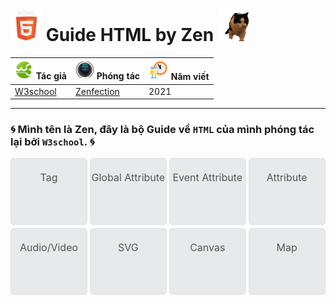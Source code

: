# <img src="https://raw.githubusercontent.com/Zenfection/Image/master/2021/06/21-15-51-28-06-00-18-00-html5.gif" title="" alt="06-00-18-00-html5.gif" width="50"> Guide HTML by Zen <img src="https://raw.githubusercontent.com/Zenfection/Image/master/2021/06/21-15-51-48-13-14-13-12-08-15-27-06-cat_ready.gif" title="" alt="13-14-13-12-08-15-27-06-cat_ready.gif" width="50">

| ![15548dee143968fb4dabbc71016811d6icon  01png](https://raw.githubusercontent.com/Zenfection/Image/master/2021/02/22-21-46-55-15548dee143968fb4dabbc71016811d6_icon%20-%2001.png) Tác giả | ![zencat.png](https://raw.githubusercontent.com/Zenfection/Image/master/2021/02/22-21-50-29-zencat.png) Phóng tác | ![icons8-new_year's_eve.png](https://raw.githubusercontent.com/Zenfection/Image/master/2021/06/21-15-48-42-icons8-new_year's_eve.png) Năm viết |
| ---------------------------------------------------------------------------------------------------------------------------------------------------------------------------------------- | ----------------------------------------------------------------------------------------------------------------- | ---------------------------------------------------------------------------------------------------------------------------------------------- |
| [W3school](https://www.w3schools.com/html)                                                                                                                                               | [Zenfection](https://facebook.com/zenfection)                                                                     | 2021                                                                                                                                           |

---

### 🌀 Mình tên là Zen, đây là bộ Guide về `HTML` của mình phóng tác lại bởi `W3school`.  🌀

<!DOCTYPE html>
<html lang="en">
	<head>
		<meta charset="UTF-8">
		<meta name="viewport" content="width=device-width, initial-scale=1">
	</head>
	<body>
        <style>
            .bigbtn {
	            margin-bottom:5px;
	            height:65px;
	            width:24%;
	            border:1px solid #e3e3e3;
	            background-color:#E7E9EB;
	            color:#555;
	            font-size:16px;
	            padding:20px 0;
	            text-align: center;
	            vertical-align: middle;
	            display: inline-block;
	            text-decoration:none !important;
	            border-radius:5px;
	        }
        </style>
		<div>
			  <a class="bigbtn" href="jsref_obj_array.asp">Tag</a>
			  <a class="bigbtn" href="jsref_obj_date.asp">Global Attribute</a>
			  <a class="bigbtn" href="jsref_obj_error.asp">Event Attribute</a>
			  <a class="bigbtn" href="jsref_obj_boolean.asp">Attribute</a>
			  <a class="bigbtn" href="jsref_classes.asp">Audio/Video</a>
			  <a class="bigbtn" href="jsref_obj_global.asp">SVG</a>
			  <a class="bigbtn" href="jsref_obj_json.asp">Canvas</a>
			  <a class="bigbtn" href="jsref_obj_math.asp">Map</a>
			</div>
	</body>
</html>
